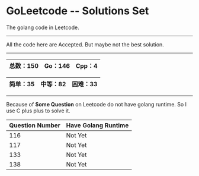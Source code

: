 # GoLeetcode -- Solutions Set
The golang code in Leetcode.

-----

All the code here are Accepted. But maybe not the best solution.

-----

| 总数：150 | Go：146 | Cpp：4 |
| -------- | ------ | ------ |

| 简单：35 | 中等：82 | 困难：33 |
| ------- | ------- | ------- |

-----

Because of **Some Question** on Leetcode do not have golang runtime. So I use C plus plus to solve it.

| Question Number | Have Golang Runtime |
| --------------- | ------------------- |
| 116 | Not Yet |
| 117 | Not Yet |
| 133 | Not Yet |
| 138 | Not Yet |
